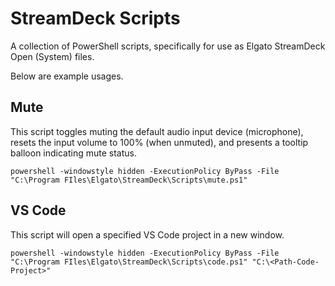 # StreamDeck Scripts
A collection of PowerShell scripts, specifically for use as Elgato StreamDeck Open (System) files.

Below are example usages.

## Mute

This script toggles muting the default audio input device (microphone), resets the input volume to 100% (when unmuted), and presents a tooltip balloon indicating mute status.

`powershell -windowstyle hidden -ExecutionPolicy ByPass -File "C:\Program FIles\Elgato\StreamDeck\Scripts\mute.ps1"`

## VS Code

This script will open a specified VS Code project in a new window.

`powershell -windowstyle hidden -ExecutionPolicy ByPass -File "C:\Program FIles\Elgato\StreamDeck\Scripts\code.ps1" "C:\<Path-Code-Project>"`
